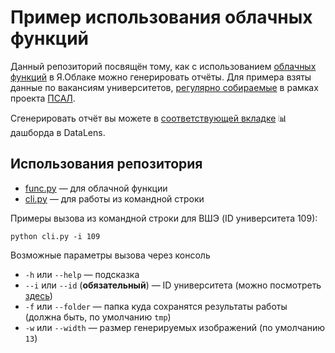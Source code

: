 # Пример использования облачных функций

Данный репозиторий посвящён тому, как с использованием [облачных функций](https://cloud.yandex.ru/services/functions) в Я.Облаке можно генерировать отчёты. Для примера взяты данные по вакансиям университетов, [регулярно собираемые](https://psal.ru/docs/tools/airflow#dag-%D1%81%D0%BE%D0%B1%D0%B8%D1%80%D0%B0%D1%8E%D1%89%D0%B8%D0%B9-%D0%B2%D0%B0%D0%BA%D0%B0%D0%BD%D1%81%D0%B8%D0%B8-%D1%83%D0%BD%D0%B8%D0%B2%D0%B5%D1%80%D1%81%D0%B8%D1%82%D0%B5%D1%82%D0%BE%D0%B2) в рамках проекта [ПСАЛ](https://psal.ru/).

Сгенерировать отчёт вы можете в [соответствующей вкладке](https://datalens.yandex/qv1g5xwqyzysg?tab=dw) 📊 дашборда в DataLens.

## Использования репозитория

* [func.py](https://gitflic.ru/project/psal/cloud-functions-example/blob?file=func.py&branch=master) — для облачной функции
* [cli.py](https://gitflic.ru/project/psal/cloud-functions-example/blob?file=cli.py&branch=master) — для работы из командной строки

Примеры вызова из командной строки для ВШЭ (ID университета 109):

```shell
python cli.py -i 109
```

Возможные параметры вызова через консоль

* `-h` или `--help` — подсказка 
* `--i` или `--id` (**обязательный**) — ID университета (можно посмотреть [здесь](https://datalens.yandex/qv1g5xwqyzysg?tab=dw))
* `-f` или `--folder` — папка куда сохранятся результаты работы (должна быть, по умолчанию `tmp`)
* `-w` или `--width` — размер генерируемых изображений (по умолчанию `13`)


